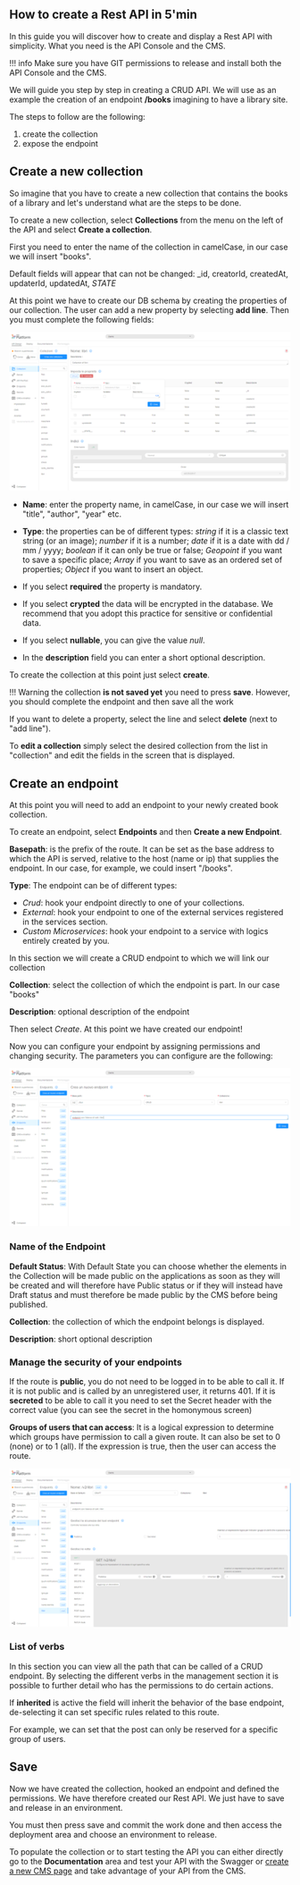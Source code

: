 ## How to create a Rest API in 5'min ##

In this guide you will discover how to create and display a Rest API with simplicity.
What you need is the API Console and the CMS.

!!! info
    Make sure you have GIT permissions to release and install both the API Console and the CMS.

We will guide you step by step in creating a CRUD API.
We will use as an example the creation of an endpoint **/books** imagining to have a library site.

The steps to follow are the following:

1. create the collection
2. expose the endpoint

## Create a new collection
So imagine that you have to create a new collection that contains the books of a library and let's understand what are the steps to be done.

To create a new collection, select **Collections** from the menu on the left of the API and select **Create a collection**.

First you need to enter the name of the collection in camelCase, in our case we will insert "books".

Default fields will appear that can not be changed: _id, creatorId, createdAt, updaterId, updatedAt, _STATE_

At this point we have to create our DB schema by creating the properties of our collection. The user can add a new property by selecting **add line**. Then you must complete the following fields:

![Crea-collezione-riga-titolo](img/crea_collezione.PNG)

* **Name**: enter the property name, in camelCase, in our case we will insert "title", "author", "year" etc.

* **Type**: the properties can be of different types: *string* if it is a classic text string (or an image); *number* if it is a number; *date* if it is a date with dd / mm / yyyy; *boolean* if it can only be true or false; *Geopoint* if you want to save a specific place; *Array* if you want to save as an ordered set of properties; *Object* if you want to insert an object.

* If you select **required** the property is mandatory.

* If you select **crypted** the data will be encrypted in the database. We recommend that you adopt this practice for sensitive or confidential data.

* If you select **nullable**, you can give the value *null*.

* In the **description** field you can enter a short optional description.

To create the collection at this point just select **create**.

!!! Warning
    the collection **is not saved yet** you need to press **save**. However, you should complete the endpoint and then save all the work

If you want to delete a property, select the line and select **delete** (next to "add line").

To **edit a collection** simply select the desired collection from the list in "collection" and edit the fields in the screen that is displayed.

## Create an endpoint
At this point you will need to add an endpoint to your newly created book collection.

To create an endpoint, select **Endpoints** and then **Create a new Endpoint**.

**Basepath**: is the prefix of the route. It can be set as the base address to which the API is served, relative to the host (name or ip) that supplies the endpoint. In our case, for example, we could insert "/books".

**Type**: The endpoint can be of different types:

* *Crud*: hook your endpoint directly to one of your collections.
* *External*: hook your endpoint to one of the external services registered in the services section.
* *Custom Microservices*: hook your endpoint to a service with logics entirely created by you.

In this section we will create a CRUD endpoint to which we will link our collection

**Collection**: select the collection of which the endpoint is part. In our case "books"

**Description**: optional description of the endpoint

Then select *Create*.
At this point we have created our endpoint!

Now you can configure your endpoint by assigning permissions and changing security.
The parameters you can configure are the following:

![crea-nuovo-endpoint](img/crea_endpoint.PNG)

### Name of the Endpoint
**Default Status**: With Default State you can choose whether the elements in the Collection will be made public on the applications as soon as they will be created and will therefore have Public status or if they will instead have Draft status and must therefore be made public by the CMS before being published.

**Collection**: the collection of which the endpoint belongs is displayed.

**Description**: short optional description

### Manage the security of your endpoints
If the route is **public**, you do not need to be logged in to be able to call it. If it is not public and is called by an unregistered user, it returns 401.
If it is **secreted** to be able to call it you need to set the Secret header with the correct value (you can see the secret in the homonymous screen)

**Groups of users that can access**: It is a logical expression to determine which groups have permission to call a given route. It can also be set to 0 (none) or to 1 (all). If the expression is true, then the user can access the route.

![sicurezza_endpoint](img/endpoint2.PNG)

### List of verbs
In this section you can view all the path that can be called of a CRUD endpoint. By selecting the different verbs in the management section it is possible to further detail who has the permissions to do certain actions.

If **inherited** is active the field will inherit the behavior of the base endpoint, de-selecting it can set specific rules related to this route.

For example, we can set that the post can only be reserved for a specific group of users.


## Save ##

Now we have created the collection, hooked an endpoint and defined the permissions.
We have therefore created our Rest API.
We just have to save and release in an environment.

You must then press save and commit the work done and then access the deployment area and choose an environment to release.

To populate the collection or to start testing the API you can either directly go to the **Documentation** area and test your API with the Swagger or [create a new CMS page](../business_suite/api_console_configcms.md) and take advantage of your API from the CMS.
